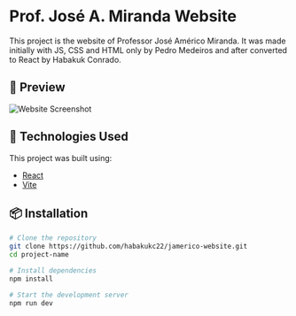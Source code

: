 # Prof. José A. Miranda Website

This project is the website of Professor José Américo Miranda. It was made initially with JS, CSS and HTML only by Pedro Medeiros and after converted to React by Habakuk Conrado. 

## 📸 Preview

![Website Screenshot](./scr/assets/imgs/site_image.png)

## 🚀 Technologies Used

This project was built using:

- [React](https://reactjs.org/)
- [Vite](https://vitejs.dev/)

## 📦 Installation

```bash
# Clone the repository
git clone https://github.com/habakukc22/jamerico-website.git
cd project-name

# Install dependencies
npm install

# Start the development server
npm run dev